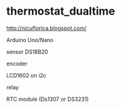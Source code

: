 # thermostat_dualtime
http://nicuflorica.blogspot.com/

Arduino Uno/Nano

sensor DS18B20

encoder

LCD1602 on i2c

relay

RTC module (Ds1307 or DS3231)
